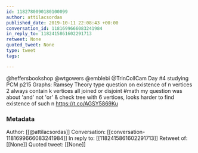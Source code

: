 ```yaml
---
id: 1182780090180100099
author: attilacsordas
published_date: 2019-10-11 22:08:43 +00:00
conversation_id: 1181699666083241984
in_reply_to: 1182415861602291713
retweet: None
quoted_tweet: None
type: tweet
tags:

---
```


@heffersbookshop @wtgowers @emblebi @TrinCollCam Day #4 studying PCM p215 Graphs: Ramsey Theory type question on existence of n vertices 2 always contain k vertices all joined or disjoint  #math my question was about 'and' not 'or' &amp; check tree with 6 vertices, looks harder to find existence of such n https://t.co/AGSY5869Ku

### Metadata

Author: [[@attilacsordas]]
Conversation: [[conversation-1181699666083241984]]
In reply to: [[1182415861602291713]]
Retweet of: [[None]]
Quoted tweet: [[None]]
